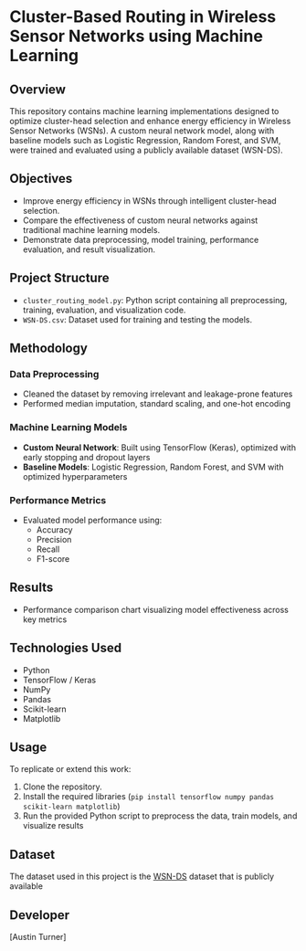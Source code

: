 # Cluster-Based Routing in Wireless Sensor Networks using Machine Learning

## Overview
This repository contains machine learning implementations designed to optimize cluster-head selection and enhance energy efficiency in Wireless Sensor Networks (WSNs). A custom neural network model, along with baseline models such as Logistic Regression, Random Forest, and SVM, were trained and evaluated using a publicly available dataset (WSN-DS).

## Objectives
- Improve energy efficiency in WSNs through intelligent cluster-head selection.
- Compare the effectiveness of custom neural networks against traditional machine learning models.
- Demonstrate data preprocessing, model training, performance evaluation, and result visualization.

## Project Structure
- `cluster_routing_model.py`: Python script containing all preprocessing, training, evaluation, and visualization code.
- `WSN-DS.csv`: Dataset used for training and testing the models.

## Methodology
### Data Preprocessing
- Cleaned the dataset by removing irrelevant and leakage-prone features
- Performed median imputation, standard scaling, and one-hot encoding

### Machine Learning Models
- **Custom Neural Network**: Built using TensorFlow (Keras), optimized with early stopping and dropout layers
- **Baseline Models**: Logistic Regression, Random Forest, and SVM with optimized hyperparameters

### Performance Metrics
- Evaluated model performance using:
  - Accuracy
  - Precision
  - Recall
  - F1-score

## Results
- Performance comparison chart visualizing model effectiveness across key metrics

## Technologies Used
- Python
- TensorFlow / Keras
- NumPy
- Pandas
- Scikit-learn
- Matplotlib

## Usage
To replicate or extend this work:
1. Clone the repository.
2. Install the required libraries (`pip install tensorflow numpy pandas scikit-learn matplotlib`)
3. Run the provided Python script to preprocess the data, train models, and visualize results

## Dataset
The dataset used in this project is the [WSN-DS](https://www.kaggle.com/datasets/bassamkasasbeh1/wsnds) dataset that is publicly available

## Developer
[Austin Turner]
